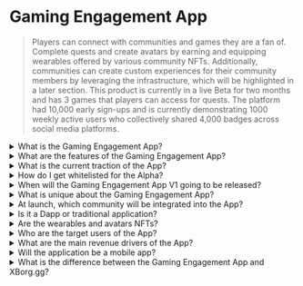 # Gaming Engagement App

> Players can connect with communities and games they are a fan of. Complete quests and create avatars by earning and equipping wearables offered by various community NFTs. Additionally, communities can create custom experiences for their community members by leveraging the infrastructure, which will be highlighted in a later section. This product is currently in a live Beta for two months and has 3 games that players can access for quests. The platform had 10,000 early sign-ups and is currently demonstrating 1000 weekly active users who collectively shared 4,000 badges across social media platforms.

<details>

<summary>What is the Gaming Engagement App?</summary>

The Gaming Engagement App is an app that allows games and communities to be closer to their fans and increase their engagement.

* **For players:** it is an app that will enable players to stay connected to their favorite games and communities.
* **For games:** it creates fun challenges that players can complete in-game and share with their friends, and players get rewarded for their accomplishments.
* **For communities:** it offers challenges related to their group, and players earn special wearable items to customize their avatars.

It is a simple and convenient solution for keeping gamers engaged and excited.

</details>

<details>

<summary>What are the features of the Gaming Engagement App?</summary>

* Create and join communities
* Create unique quests based on social platforms and games (Twitter, Discord, Twitch, Manual submission, and any supported games)
* Attach quest success with a unique wearable
* Create a unique composable avatar with multiple traits and wearables
* Drop wearables in exchange for a fee

</details>

<details>

<summary>What is the current traction of the App?</summary>

The app's alpha has gathered **10,000** unique users with over **30,000** quests completed. The app supports games across Web3 and Web2, currently boasting **Ev.io**, **Dota2**, and **CSGO**. More games will be integrated.

</details>

<details>

<summary>How do I get whitelisted for the Alpha?</summary>

The whitelisting process for the Alpha has ended.

</details>

<details>

<summary>When will the Gaming Engagement App V1 going to be released?</summary>

Around Q2 2023.

</details>

<details>

<summary>What is unique about the Gaming Engagement App?</summary>

* In-game quest engine
* Avatar inventory and wearable drops

</details>

<details>

<summary>At launch, which community will be integrated into the App?</summary>

Team BDS will be the first community. XBorg has secured and will announce more partnerships with top-tier esports teams.

</details>

<details>

<summary>Is it a Dapp or traditional application?</summary>

The app is a hybrid Web3, meaning that the user experience will be the same whether the user is using Web2 or Web3 authentication. Though if users opt in for Web3, they will retain ownership of their assets (wearables, avatars)

</details>

<details>

<summary>Are the wearables and avatars NFTs?</summary>

Yes, the wearables are transferable NFTs, while the avatar is a non-transferable NFT.

</details>

<details>

<summary>Who are the target users of the App?</summary>

For **users**, players that have an interest in esports or players that are fans of specific communities or games.

For **communities**, esports teams and influencers communities.

</details>

<details>

<summary>What are the main revenue drivers of the App?</summary>

* User subscriptions
* Wearable drops
* Wearable exchange fees

</details>

<details>

<summary>Will the application be a mobile app?</summary>

Initially, no. But we intend to launch on mobile in later iterations.

</details>

<details>

<summary>What is the difference between the Gaming Engagement App and XBorg.gg?</summary>

The gaming engagement app is hosted under the domain **xborg.gg**

</details>
